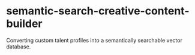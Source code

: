 # semantic-search-creative-content-builder
Converting custom talent profiles into a semantically searchable vector database.

